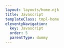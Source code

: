 ```yaml
---
layout: layouts/home.njk
title: Javascript
templateClass: tmpl-home
eleventyNavigation:
  key: Javascript
  order: 5
  parentType: dummy
---
```

